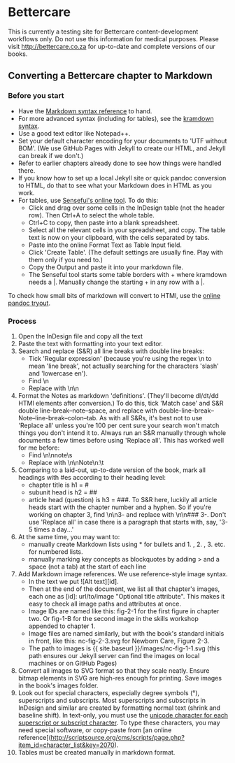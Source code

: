 # Bettercare

This is currently a testing site for Bettercare content-development workflows only. Do not use this information for medical purposes. Please visit http://bettercare.co.za for up-to-date and complete versions of our books.

## Converting a Bettercare chapter to Markdown

### Before you start

* Have the [Markdown syntax reference](daringfireball.net/projects/markdown/syntax) to hand.
* For more advanced syntax (including for tables), see the [kramdown syntax](http://kramdown.gettalong.org/syntax.html).
* Use a good text editor like Notepad++.
* Set your default character encoding for your documents to 'UTF without BOM'. (We use GitHub Pages with Jekyll to create our HTML, and Jekyll can break if we don't.)
* Refer to earlier chapters already done to see how things were handled there.
* If you know how to set up a local Jekyll site or quick pandoc conversion to HTML, do that to see what your Markdown does in HTML as you work.
* For tables, use [Senseful's online tool](http://www.sensefulsolutions.com/2010/10/format-text-as-table.html). To do this:
	* Click and drag over some cells in the InDesign table (not the header row). Then Ctrl+A to select the whole table.
	* Ctrl+C to copy, then paste into a blank spreadsheet.
	* Select all the relevant cells in your spreadsheet, and copy. The table text is now on your clipboard, with the cells separated by tabs.
	* Paste into the online Format Text as Table Input field.
	* Click 'Create Table'. (The default settings are usually fine. Play with them only if you need to.)
	* Copy the Output and paste it into your markdown file.
	* The Senseful tool starts some table borders with + where kramdown needs a |. Manually change the starting + in any row with a |.

To check how small bits of markdown will convert to HTMl, use the [online pandoc tryout](http://johnmacfarlane.net/pandoc/try).

### Process

1. Open the InDesign file and copy all the text
1. Paste the text with formatting into your text editor.
1. Search and replace (S&R) all line breaks with double line breaks:
	* Tick 'Regular expression' (because you're using the regex \n to mean 'line break', not actually searching for the characters 'slash' and 'lowercase en').
	* Find \n
	* Replace with \n\n
1. Format the Notes as markdown 'definitions'. (They'll become dl/dt/dd HTMl elements after conversion.) To do this, tick 'Match case' and S&R double line-break–note–space, and replace with double-line-break–Note–line-break–colon–tab. As with all S&Rs, it's best not to use 'Replace all' unless you're 100 per cent sure your search won't match things you don't intend it to. Always run an S&R manually through whole documents a few times before using 'Replace all'. This has worked well for me before:
	* Find \n\nnote\s
	* Replace with \n\nNote\n:\t
1. Comparing to a laid-out, up-to-date version of the book, mark all headings with #es according to their heading level:
	* chapter title is h1 = #
	* subunit head is h2 = ##
	* article head (question) is h3 = ###. To S&R here, luckily all article heads start with the chapter number and a hyphen. So if you're working on chapter 3, find \n\n3- and replace with \n\n### 3-. Don't use 'Replace all' in case there is a paragraph that starts with, say, '3-5 times a day...'
1. At the same time, you may want to:
	* manually create Markdown lists using * for bullets and 1. , 2. , 3. etc. for numbered lists.
	* manually marking key concepts as blockquotes by adding > and a space (not a tab) at the start of each line
1. Add Markdown image references. We use reference-style image syntax. 
	* In the text we put ![Alt text][id]. 
	* Then at the end of the document, we list all that chapter's images, each one as [id]: url/to/image  "Optional title attribute". This makes it easy to check all image paths and attributes at once. 
	* Image IDs are named like this: fig-2-1 for the first figure in chapter two. Or fig-1-B for the second image in the skills workshop appended to chapter 1.
	* Image files are named similarly, but with the book's standard initials in front, like this: nc-fig-2-3.svg for Newborn Care, Figure 2-3.
	* The path to images is {{ site.baseurl }}/images/nc-fig-1-1.svg (this path ensures our Jekyll server can find the images on local machines or on GitHub Pages)
1. Convert all images to SVG format so that they scale neatly. Ensure bitmap elements in SVG are high-res enough for printing. Save images in the book's images folder.
1. Look out for special characters, especially degree symbols (°), superscripts and subscripts. Most superscripts and subscripts in InDesign and similar are created by formatting normal text (shrink and baseline shift). In text-only, you must use the [unicode character for each superscript or subscript character](http://en.wikipedia.org/wiki/Unicode_subscripts_and_superscripts). To type these characters, you may need special software, or copy-paste from [an online reference[(http://scriptsource.org/cms/scripts/page.php?item_id=character_list&key=2070).
1. Tables must be created manually in markdown format.
